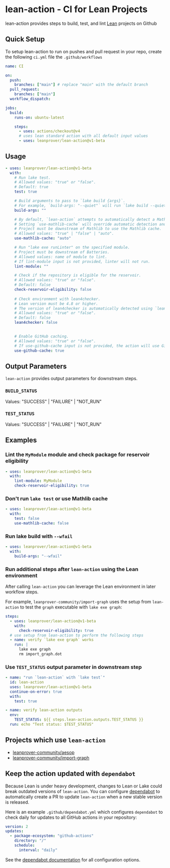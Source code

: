 # lean-action - CI for Lean Projects

lean-action provides steps to build, test, and lint [Lean](https://github.com/leanprover/lean4) projects on Github

## Quick Setup

To setup lean-action to run on pushes and pull request in your repo, create the following `ci.yml` file the `.github/workflows`

```yml
name: CI

on:
  push:
    branches: ["main"] # replace "main" with the default branch
  pull_request:
    branches: ["main"]
  workflow_dispatch:

jobs:
  build:
    runs-on: ubuntu-latest

    steps:
      - uses: actions/checkout@v4
      # uses lean standard action with all default input values
      - uses: leanprover/lean-action@v1-beta
```

## Usage

```yaml
- uses: leanprover/lean-action@v1-beta
  with:
    # Run lake test.
    # Allowed values: "true" or "false".
    # Default: true
    test: true

    # Build arguments to pass to `lake build {args}`.
    # For example, `build-args: "--quiet"` will run `lake build --quiet`.
    build-args: ""

    # By default, `lean-action` attempts to automatically detect a Mathlib dependency and run `lake exe cache get` accordingly.
    # Setting `use-mathlib-cache` will override automatic detection and run (or not run) `lake exe cache get`.
    # Project must be downstream of Mathlib to use the Mathlib cache.
    # Allowed values: "true" | "false" | "auto".
    use-mathlib-cache: "auto"

    # Run "lake exe runLinter" on the specified module.
    # Project must be downstream of Batteries.
    # Allowed values: name of module to lint.
    # If lint-module input is not provided, linter will not run.
    lint-module: ""

    # Check if the repository is eligible for the reservoir.
    # Allowed values: "true" or "false".
    # Default: false
    check-reservoir-eligibility: false
    
    # Check environment with lean4checker.
    # Lean version must be 4.8 or higher.
    # The version of lean4checker is automatically detected using `lean-toolchain`.
    # Allowed values: "true" or "false".
    # Default: false
    lean4checker: false 

    
    # Enable GitHub caching.
    # Allowed values: "true" or "false".
    # If use-github-cache input is not provided, the action will use GitHub caching by default.
    use-github-cache: true
```

## Output Parameters
`lean-action` provides output parameters for downstream steps.

### `BUILD_STATUS`
Values: "SUCCESS" | "FAILURE" | "NOT_RUN"

### `TEST_STATUS`
Values: "SUCCESS" | "FAILURE" | "NOT_RUN"

## Examples

### Lint the `MyModule` module and check package for reservoir eligibility

```yaml
- uses: leanprover/lean-action@v1-beta
  with:
    lint-module: MyModule
    check-reservoir-eligibility: true
```

### Don't run `lake test` or use Mathlib cache

```yaml
- uses: leanprover/lean-action@v1-beta
  with:
    test: false
    use-mathlib-cache: false
```

### Run lake build with `--wfail`

```yaml
- uses: leanprover/lean-action@v1-beta
  with:
    build-args: "--wfail"
```

### Run additional steps after `lean-action` using the Lean environment

After calling `lean-action` you can leverage the Lean environment in later workflow steps.

For example, `leanprover-community/import-graph` uses the setup from `lean-action` to test the `graph` executable with `lake exe graph`:

```yaml
steps:
  - uses: leanprover/lean-action@v1-beta
    with:
      check-reservoir-eligibility: true
  # use setup from lean-action to perform the following steps
  - name: verify `lake exe graph` works
    run: |
      lake exe graph
      rm import_graph.dot
```

### Use `TEST_STATUS` output parameter in downstream step

```yaml
- name: "run `lean-action` with `lake test`" 
  id: lean-action
  uses: leanprover/lean-action@v1-beta
  continue-on-error: true
  with:
    test: true

- name: verify lean-action outputs
  env:
    TEST_STATUS: ${{ steps.lean-action.outputs.TEST_STATUS }}
  run: echo "Test status: $TEST_STATUS"
```

## Projects which use `lean-action`
- [leanprover-community/aesop](https://github.com/leanprover-community/aesop/blob/master/.github/workflows/build.yml#L16)
- [leanprover-community/import-graph](https://github.com/leanprover-community/import-graph/blob/main/.github/workflows/build.yml#L8)

## Keep the action updated with `dependabot`
Because Lean is under heavy development, changes to Lean or Lake could break outdated versions of `lean-action`. You can configure [dependabot](https://docs.github.com/en/code-security/dependabot/dependabot-version-updates/about-dependabot-version-updates) to automatically create a PR to update `lean-action` when a new stable version is released. 

Here is an example `.github/dependabot.yml` which configures `dependabot` to check daily for updates to all GitHub actions in your repository:

```yaml
version: 2
updates:
  - package-ecosystem: "github-actions" 
    directory: "/"
    schedule:
      interval: "daily"
```

See the [dependabot documentation](https://docs.github.com/code-security/dependabot/dependabot-version-updates/configuration-options-for-the-dependabot.yml-file) for all configuration options.
